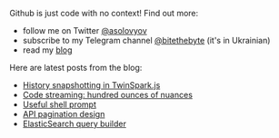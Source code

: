 Github is just code with no context! Find out more:

- follow me on Twitter [@asolovyov](https://twitter.com/asolovyov)
- subscribe to my Telegram channel [@bitethebyte](https://t.me/bitethebyte) (it's in Ukrainian)
- read my [blog](https://solovyov.net/)

Here are latest posts from the blog:
- [History snapshotting in TwinSpark.js](https://solovyov.net/blog/2021/history-snapshotting-in-twinspark-js/)
- [Code streaming: hundred ounces of nuances](https://solovyov.net/blog/2021/streaming/)
- [Useful shell prompt](https://solovyov.net/blog/2020/useful-shell-prompt/)
- [API pagination design](https://solovyov.net/blog/2020/api-pagination-design/)
- [ElasticSearch query builder](https://solovyov.net/blog/2020/elasticsearch-query-builder/)
